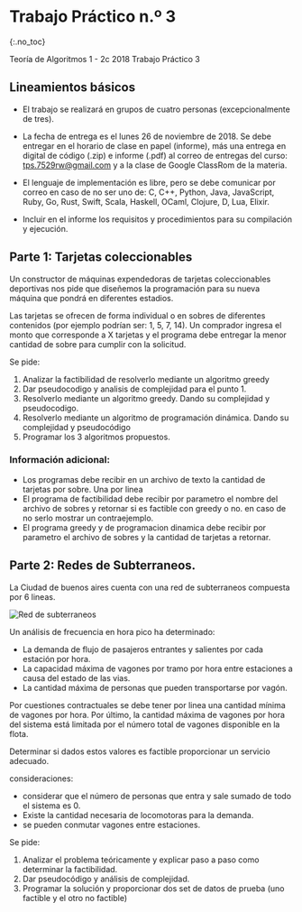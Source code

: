 Trabajo Práctico n.º 3
======================
{:.no_toc}

Teoría de Algoritmos 1 - 2c 2018
Trabajo Práctico 3

## Lineamientos básicos

- El trabajo se realizará en grupos de cuatro personas (excepcionalmente de tres).

- La fecha de entrega es el lunes 26 de noviembre de 2018. Se debe entregar en el horario de clase en papel (informe), más una entrega en digital de código (.zip) e informe (.pdf) al correo de entregas del curso: tps.7529rw@gmail.com y a la clase de Google ClassRom de la materia.

- El lenguaje de implementación es libre, pero se debe comunicar por correo en caso de no ser uno de: C, C++, Python, Java, JavaScript, Ruby, Go, Rust, Swift, Scala, Haskell, OCaml, Clojure, D, Lua, Elixir.

- Incluir en el informe los requisitos y procedimientos para su compilación y ejecución.

## Parte 1: Tarjetas coleccionables

Un constructor de máquinas expendedoras de tarjetas coleccionables deportivas nos pide que diseñemos la programación para su nueva máquina que pondrá en diferentes estadios. 

Las tarjetas se ofrecen de forma individual o en sobres de diferentes contenidos (por ejemplo podrían ser: 1, 5, 7, 14). Un comprador ingresa el monto que corresponde a X tarjetas y el programa debe entregar la menor cantidad de sobre para cumplir con la solicitud.

Se pide:

1. Analizar la factibilidad de resolverlo mediante un algoritmo greedy
2. Dar pseudocodigo y analisis de complejidad para el punto 1.
3. Resolverlo mediante un algoritmo greedy. Dando su complejidad y pseudocodigo.
4. Resolverlo mediante un algoritmo de programación dinámica. Dando su complejidad y pseudocódigo
5. Programar los 3 algoritmos propuestos. 

### Información adicional:

- Los programas debe recibir en un archivo de texto la cantidad de tarjetas por sobre. Una por linea
- El programa de factibilidad debe recibir por parametro el nombre del archivo de sobres y retornar si es factible con greedy o no. en caso de no serlo mostrar un contraejemplo.
- El programa greedy y de programacion dinamica debe recibir por parametro el archivo de sobres y la cantidad de tarjetas a retornar.

## Parte 2: Redes de Subterraneos. 

La Ciudad de buenos aires cuenta con una red de subterraneos compuesta por 6 lineas.

![Red de subterraneos](/tda/images/SubteMapa3.png)

Un análisis de frecuencia en hora pico ha determinado:

- La demanda de flujo de pasajeros entrantes y salientes por cada estación por hora. 
- La capacidad máxima de vagones por tramo por hora entre estaciones a causa del estado de las vias.
- La cantidad máxima de personas que pueden transportarse por vagón.

Por cuestiones contractuales se debe tener por linea una cantidad mínima de vagones por hora. Por último, la cantidad máxima de vagones por hora del sistema está limitada por el número total de vagones disponible en la flota.

Determinar si dados estos valores es factible proporcionar un servicio adecuado.

consideraciones:

- considerar que el número de personas que entra y sale sumado de todo el sistema es 0.
- Existe la cantidad necesaria de locomotoras para la demanda.
- se pueden conmutar vagones entre estaciones.


Se pide:

1. Analizar el problema teóricamente y explicar paso a paso como determinar la factibilidad.
2. Dar pseudocódigo y análisis de complejidad.
3. Programar la solución y proporcionar dos set de datos de prueba (uno factible y el otro no factible)